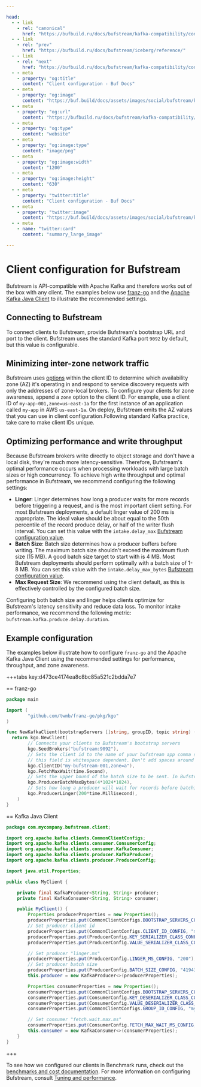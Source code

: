 ```yaml
---

head:
  - - link
    - rel: "canonical"
      href: "https://bufbuild.ru/docs/bufstream/kafka-compatibility/configure-clients/"
  - - link
    - rel: "prev"
      href: "https://bufbuild.ru/docs/bufstream/iceberg/reference/"
  - - link
    - rel: "next"
      href: "https://bufbuild.ru/docs/bufstream/kafka-compatibility/conformance/"
  - - meta
    - property: "og:title"
      content: "Client configuration - Buf Docs"
  - - meta
    - property: "og:image"
      content: "https://buf.build/docs/assets/images/social/bufstream/kafka-compatibility/configure-clients.png"
  - - meta
    - property: "og:url"
      content: "https://bufbuild.ru/docs/bufstream/kafka-compatibility/configure-clients/"
  - - meta
    - property: "og:type"
      content: "website"
  - - meta
    - property: "og:image:type"
      content: "image/png"
  - - meta
    - property: "og:image:width"
      content: "1200"
  - - meta
    - property: "og:image:height"
      content: "630"
  - - meta
    - property: "twitter:title"
      content: "Client configuration - Buf Docs"
  - - meta
    - property: "twitter:image"
      content: "https://buf.build/docs/assets/images/social/bufstream/kafka-compatibility/configure-clients.png"
  - - meta
    - name: "twitter:card"
      content: "summary_large_image"

---
```


# Client configuration for Bufstream

Bufstream is API-compatible with Apache Kafka and therefore works out of the box with any client. The examples below use [franz-go](https://github.com/twmb/franz-go/tree/master) and the [Apache Kafka Java Client](https://github.com/apache/kafka/tree/trunk/clients/src/main/java/org/apache/kafka/clients) to illustrate the recommended settings.

## Connecting to Bufstream

To connect clients to Bufstream, provide Bufstream's bootstrap URL and port to the client. Bufstream uses the standard Kafka port `9092` by default, but this value is configurable.

## Minimizing inter-zone network traffic

Bufstream uses [options](../../reference/configuration/client-id-options/) within the client ID to determine which availability zone (AZ) it's operating in and respond to service discovery requests with only the addresses of zone-local brokers. To configure your clients for zone awareness, append a `zone` option to the client ID. For example, use a client ID of `my-app-001,zone=us-east-1a` for the first instance of an application called `my-app` in AWS `us-east-1a`. On deploy, Bufstream emits the AZ values that you can use in client configuration.Following standard Kafka practice, take care to make client IDs unique.

## Optimizing performance and write throughput

Because Bufstream brokers write directly to object storage and don't have a local disk, they're much more latency-sensitive. Therefore, Bufstream's optimal performance occurs when processing workloads with large batch sizes or high concurrency. To achieve high write throughput and optimal performance in Bufstream, we recommend configuring the following settings:

- **Linger**: Linger determines how long a producer waits for more records before triggering a request, and is the most important client setting. For most Bufstream deployments, a default linger value of 200 ms is appropriate. The ideal value should be about equal to the 50th percentile of the record produce delay, or half of the writer flush interval. You can set this value with the `intake.delay_max` [Bufstream configuration value](/docs/bufstream/reference/configuration/bufstream-yaml/#buf.bufstream.config.v1alpha1.IntakeConfig).
- **Batch Size**: Batch size determines how a producer buffers before writing. The maximum batch size shouldn't exceed the maximum flush size (15 MB). A good batch size target to start with is 4 MB. Most Bufstream deployments should perform optimally with a batch size of 1-8 MB. You can set this value with the `intake.delay_max_bytes` [Bufstream configuration value](/docs/bufstream/reference/configuration/bufstream-yaml/#buf.bufstream.config.v1alpha1.IntakeConfig).
- **Max Request Size**: We recommend using the client default, as this is effectively controlled by the configured batch size.

Configuring both batch size and linger helps clients optimize for Bufstream's latency sensitivity and reduce data loss. To monitor intake performance, we recommend the following metric: `bufstream.kafka.produce.delay.duration`.

## Example configuration

The examples below illustrate how to configure `franz-go` and the Apache Kafka Java Client using the recommended settings for performance, throughput, and zone awareness.

+++tabs key:d473ce4174ea8c8bc85a521c2bdda7e7

== franz-go

```go
package main

import (
        "github.com/twmb/franz-go/pkg/kgo"
)

func NewKafkaClient(bootstrapServers []string, groupID, topic string) (*kgo.Client, error) {
  return kgo.NewClient(
        // Connects your clients to Bufstream's bootstrap servers
        kgo.SeedBrokers("bufstream:9092"),
        // Sets the client id to the name of your bufstream app comma separated from the availability zone.
        // this field is whitespace dependent. Don't add spaces around the comma or equal sign.
        kgo.ClientID("my-bufstream-001,zone=a"),
        kgo.FetchMaxWait(time.Second),
        // Sets the upper bound of the batch size to be sent. In Bufstream, this shouldn't exceed the max flush rate of 15 MB.
        kgo.ProducerBatchMaxBytes(4*1024*1024),
        // Sets how long a producer will wait for records before batching them into a request.
        kgo.ProducerLinger(200*time.Millisecond),
    )
}
```

== Kafka Java Client

```java
package com.mycompany.bufstream.client;

import org.apache.kafka.clients.CommonClientConfigs;
import org.apache.kafka.clients.consumer.ConsumerConfig;
import org.apache.kafka.clients.consumer.KafkaConsumer;
import org.apache.kafka.clients.producer.KafkaProducer;
import org.apache.kafka.clients.producer.ProducerConfig;

import java.util.Properties;

public class MyClient {

    private final KafkaProducer<String, String> producer;
    private final KafkaConsumer<String, String> consumer;

    public MyClient() {
        Properties producerProperties = new Properties();
        producerProperties.put(CommonClientConfigs.BOOTSTRAP_SERVERS_CONFIG, "bufstream:9092");
        // Set producer client id
        producerProperties.put(CommonClientConfigs.CLIENT_ID_CONFIG, "my-bufstream-001,zone=a");
        producerProperties.put(ProducerConfig.KEY_SERIALIZER_CLASS_CONFIG, "org.apache.kafka.common.serialization.StringSerializer");
        producerProperties.put(ProducerConfig.VALUE_SERIALIZER_CLASS_CONFIG, "org.apache.kafka.common.serialization.StringSerializer");

        // Set producer "linger.ms"
        producerProperties.put(ProducerConfig.LINGER_MS_CONFIG, "200"); // 200 ms
        // Set producer batch size
        producerProperties.put(ProducerConfig.BATCH_SIZE_CONFIG, "4194304"); // 4*1024*1024
        this.producer = new KafkaProducer<>(producerProperties);

        Properties consumerProperties = new Properties();
        consumerProperties.put(CommonClientConfigs.BOOTSTRAP_SERVERS_CONFIG, "bufstream:9092");
        consumerProperties.put(ConsumerConfig.KEY_DESERIALIZER_CLASS_CONFIG, "org.apache.kafka.common.serialization.StringDeserializer");
        consumerProperties.put(ConsumerConfig.VALUE_DESERIALIZER_CLASS_CONFIG, "org.apache.kafka.common.serialization.StringDeserializer");
        consumerProperties.put(CommonClientConfigs.GROUP_ID_CONFIG, "my-group");

        // Set consumer "fetch.wait.max.ms"
        consumerProperties.put(ConsumerConfig.FETCH_MAX_WAIT_MS_CONFIG, "1000"); // 1 second
        this.consumer = new KafkaConsumer<>(consumerProperties);
    }
}
```

+++

To see how we configured our clients in Benchmark runs, check out the [benchmarks and cost documentation](../../cost/). For more information on configuring Bufstream, consult [Tuning and performance](../../deployment/tuning-performance/).
